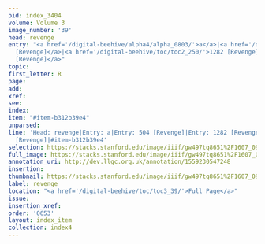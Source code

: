 ```yaml
---
pid: index_3404
volume: Volume 3
image_number: '39'
head: revenge
entry: "<a href='/digital-beehive/alpha4/alpha_0803/'>a</a>|<a href='/digital-beehive/num3/num_0634'>504
  [Revenge]</a>|<a href='/digital-beehive/toc/toc2_250/'>1282 [Revenge]</a>|<a href='/digital-beehive/toc/toc2_393/'>2246
  [Revenge]</a>"
topic: 
first_letter: R
page: 
add: 
xref: 
see: 
index: 
item: "#item-b312b39e4"
unparsed: 
line: 'Head: revenge|Entry: a|Entry: 504 [Revenge]|Entry: 1282 [Revenge]|Entry: 2246
  [Revenge]|#item-b312b39e4'
selection: https://stacks.stanford.edu/image/iiif/gw497tq8651%2F1607_0982/1468,3244,868,237/full/0/default.jpg
full_image: https://stacks.stanford.edu/image/iiif/gw497tq8651%2F1607_0982/full/full/0/default.jpg
annotation_uri: http://dev.llgc.org.uk/annotation/1559230547248
insertion: 
thumbnail: https://stacks.stanford.edu/image/iiif/gw497tq8651%2F1607_0982/1468,3244,868,237/150,/0/default.jpg
label: revenge
location: "<a href='/digital-beehive/toc/toc3_39/'>Full Page</a>"
issue: 
insertion_xref: 
order: '0653'
layout: index_item
collection: index4
---
```

